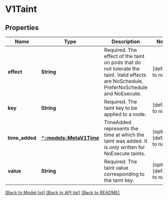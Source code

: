 # V1Taint

## Properties
Name | Type | Description | Notes
------------ | ------------- | ------------- | -------------
**effect** | **String** | Required. The effect of the taint on pods that do not tolerate the taint. Valid effects are NoSchedule, PreferNoSchedule and NoExecute. | [default to null]
**key** | **String** | Required. The taint key to be applied to a node. | [default to null]
**time_added** | [***::models::MetaV1Time**](io.k8s.apimachinery.pkg.apis.meta.v1.Time.md) | TimeAdded represents the time at which the taint was added. It is only written for NoExecute taints. | [optional] [default to null]
**value** | **String** | Required. The taint value corresponding to the taint key. | [optional] [default to null]

[[Back to Model list]](../README.md#documentation-for-models) [[Back to API list]](../README.md#documentation-for-api-endpoints) [[Back to README]](../README.md)


